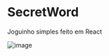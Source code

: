 # SecretWord
Joguinho simples feito em React

![image](https://user-images.githubusercontent.com/83821360/198291630-6676ca43-051a-4df1-bd4f-cb04ec93f543.png)
